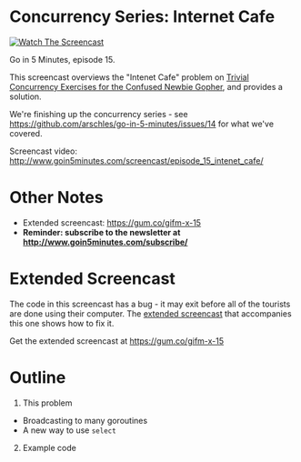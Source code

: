 # Concurrency Series: Internet Cafe

[![Watch The Screencast](http://www.goin5minutes.com/img/watch-screencast.svg)](http://www.goin5minutes.com/screencast/episode_15_internet_cafe/)

Go in 5 Minutes, episode 15.

This screencast overviews the "Intenet Cafe" problem on [Trivial Concurrency Exercises for the Confused Newbie Gopher](http://whipperstacker.com/2015/10/05/3-trivial-concurrency-exercises-for-the-confused-newbie-gopher/), and provides a solution.

We're finishing up the concurrency series - see https://github.com/arschles/go-in-5-minutes/issues/14 for what we've covered.

Screencast video:
http://www.goin5minutes.com/screencast/episode_15_intenet_cafe/

# Other Notes

- Extended screencast: https://gum.co/gifm-x-15
- __Reminder: subscribe to the newsletter at http://www.goin5minutes.com/subscribe/__

# Extended Screencast

The code in this screencast has a bug - it may exit before all of the tourists are done using their computer. The [extended screencast](https://gum.co/gifm-x-15) that accompanies this one shows how to fix it.

Get the extended screencast at https://gum.co/gifm-x-15

# Outline

1. This problem
  - Broadcasting to many goroutines
  - A new way to use `select`
2. Example code
